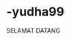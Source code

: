 -yudha99
=========================================================================================================================

SELAMAT DATANG 
